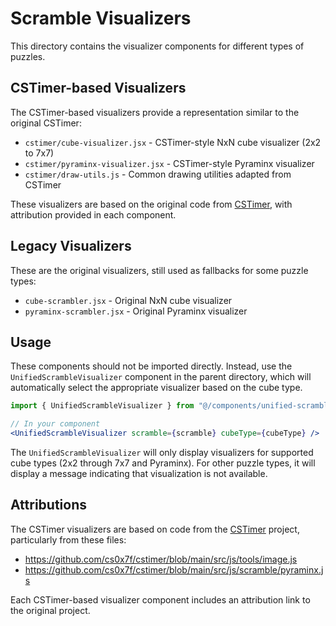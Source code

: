 # Scramble Visualizers

This directory contains the visualizer components for different types of puzzles.

## CSTimer-based Visualizers

The CSTimer-based visualizers provide a representation similar to the original CSTimer:

- `cstimer/cube-visualizer.jsx` - CSTimer-style NxN cube visualizer (2x2 to 7x7)
- `cstimer/pyraminx-visualizer.jsx` - CSTimer-style Pyraminx visualizer
- `cstimer/draw-utils.js` - Common drawing utilities adapted from CSTimer

These visualizers are based on the original code from [CSTimer](https://github.com/cs0x7f/cstimer), 
with attribution provided in each component.

## Legacy Visualizers

These are the original visualizers, still used as fallbacks for some puzzle types:

- `cube-scrambler.jsx` - Original NxN cube visualizer
- `pyraminx-scrambler.jsx` - Original Pyraminx visualizer

## Usage

These components should not be imported directly. Instead, use the `UnifiedScrambleVisualizer` component
in the parent directory, which will automatically select the appropriate visualizer based on the cube type.

```jsx
import { UnifiedScrambleVisualizer } from "@/components/unified-scramble-visualizer";

// In your component
<UnifiedScrambleVisualizer scramble={scramble} cubeType={cubeType} />
```

The `UnifiedScrambleVisualizer` will only display visualizers for supported cube types (2x2 through 7x7 and Pyraminx).
For other puzzle types, it will display a message indicating that visualization is not available.

## Attributions

The CSTimer visualizers are based on code from the [CSTimer](https://github.com/cs0x7f/cstimer) project,
particularly from these files:
- https://github.com/cs0x7f/cstimer/blob/main/src/js/tools/image.js
- https://github.com/cs0x7f/cstimer/blob/main/src/js/scramble/pyraminx.js

Each CSTimer-based visualizer component includes an attribution link to the original project.
